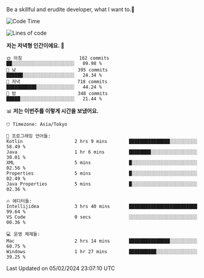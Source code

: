Be a skillful and erudite developer, what I want to.👶

<!--START_SECTION:waka-->
![Code Time](http://img.shields.io/badge/Code%20Time-429%20hrs%2038%20mins-blue)

![Lines of code](https://img.shields.io/badge/%EC%A0%80%EB%8A%94%20%EC%97%AC%ED%83%9C%EA%B9%8C%EC%A7%80%20-756.5%20thousand%20%EC%A4%84%EC%9D%98%20%EC%BD%94%EB%93%9C%EB%A5%BC%20%EC%9E%91%EC%84%B1%ED%96%88%EC%96%B4%EC%9A%94.-blue)

**저는 저녁형 인간이에요. 🦉** 

```text
🌞 아침                     162 commits         ██░░░░░░░░░░░░░░░░░░░░░░░   09.98 % 
🌆 낮　                     395 commits         ██████░░░░░░░░░░░░░░░░░░░   24.34 % 
🌃 저녁                     718 commits         ███████████░░░░░░░░░░░░░░   44.24 % 
🌙 밤　                     348 commits         █████░░░░░░░░░░░░░░░░░░░░   21.44 % 
```


📊 **저는 이번주를 이렇게 시간을 보냈어요.** 

```text
🕑︎ Timezone: Asia/Tokyo

💬 프로그래밍 언어들: 
Kotlin                   2 hrs 9 mins        ███████████████░░░░░░░░░░   58.49 % 
Java                     1 hr 6 mins         ████████░░░░░░░░░░░░░░░░░   30.01 % 
XML                      5 mins              █░░░░░░░░░░░░░░░░░░░░░░░░   02.56 % 
Properties               5 mins              █░░░░░░░░░░░░░░░░░░░░░░░░   02.49 % 
Java Properties          5 mins              █░░░░░░░░░░░░░░░░░░░░░░░░   02.36 % 

🔥 에디터들: 
Intellijidea             3 hrs 40 mins       █████████████████████████   99.64 % 
VS Code                  0 secs              ░░░░░░░░░░░░░░░░░░░░░░░░░   00.36 % 

💻 운영 체제들: 
Mac                      2 hrs 14 mins       ███████████████░░░░░░░░░░   60.75 % 
Windows                  1 hr 27 mins        ██████████░░░░░░░░░░░░░░░   39.25 % 
```


 Last Updated on 05/02/2024 23:07:10 UTC
<!--END_SECTION:waka-->
